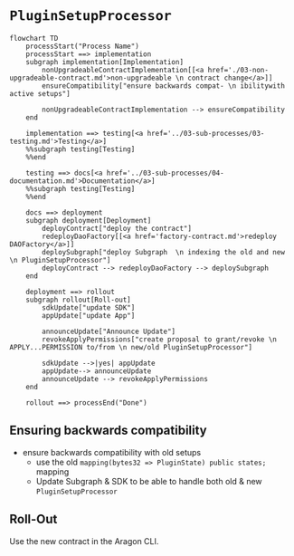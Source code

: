 # `PluginSetupProcessor`

```mermaid
flowchart TD
    processStart("Process Name")
    processStart ==> implementation
    subgraph implementation[Implementation]
        nonUpgradeableContractImplementation[[<a href='./03-non-upgradeable-contract.md'>non-upgradeable \n contract change</a>]]
        ensureCompatibility["ensure backwards compat- \n ibilitywith active setups"]

        nonUpgradeableContractImplementation --> ensureCompatibility
    end

    implementation ==> testing[<a href='../03-sub-processes/03-testing.md'>Testing</a>]
    %%subgraph testing[Testing]
    %%end

    testing ==> docs[<a href='../03-sub-processes/04-documentation.md'>Documentation</a>]
    %%subgraph testing[Testing]
    %%end

    docs ==> deployment
    subgraph deployment[Deployment]
        deployContract["deploy the contract"]
        redeployDaoFactory[[<a href='factory-contract.md'>redeploy DAOFactory</a>]]
        deploySubgraph["deploy Subgraph  \n indexing the old and new \n PluginSetupProcessor"]
        deployContract --> redeployDaoFactory --> deploySubgraph
    end

    deployment ==> rollout
    subgraph rollout[Roll-out]
        sdkUpdate["update SDK"]
        appUpdate["update App"]

        announceUpdate["Announce Update"]
        revokeApplyPermissions["create proposal to grant/revoke \n APPLY...PERMISSION to/from \n new/old PluginSetupProcessor"]

        sdkUpdate -->|yes| appUpdate
        appUpdate--> announceUpdate
        announceUpdate --> revokeApplyPermissions
    end

    rollout ==> processEnd("Done")
```

## Ensuring backwards compatibility

- ensure backwards compatibility with old setups
  - use the old `mapping(bytes32 => PluginState) public states;` mapping
  - Update Subgraph & SDK to be able to handle both old & new `PluginSetupProcessor`

## Roll-Out

Use the new contract in the Aragon CLI.
